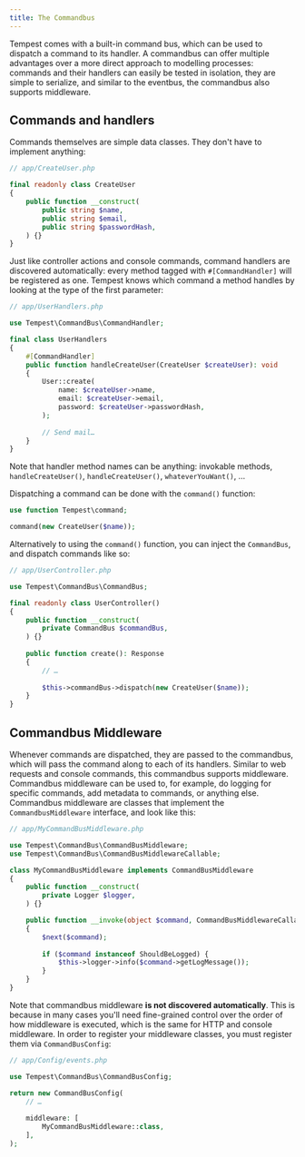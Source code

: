 ```yaml
---
title: The Commandbus
---
```


Tempest comes with a built-in command bus, which can be used to dispatch a command to its handler. A commandbus can offer multiple advantages over a more direct approach to modelling processes: commands and their handlers can easily be tested in isolation, they are simple to serialize, and similar to the eventbus, the commandbus also supports middleware.

## Commands and handlers

Commands themselves are simple data classes. They don't have to implement anything:

```php
// app/CreateUser.php

final readonly class CreateUser
{
    public function __construct(
        public string $name,
        public string $email,
        public string $passwordHash,
    ) {}
}
```

Just like controller actions and console commands, command handlers are discovered automatically: every method tagged with `#[CommandHandler]` will be registered as one. Tempest knows which command a method handles by looking at the type of the first parameter:

```php
// app/UserHandlers.php

use Tempest\CommandBus\CommandHandler;

final class UserHandlers
{
    #[CommandHandler]
    public function handleCreateUser(CreateUser $createUser): void
    {
        User::create(
            name: $createUser->name,
            email: $createUser->email,
            password: $createUser->passwordHash,
        );
        
        // Send mail…
    }
}
```

Note that handler method names can be anything: invokable methods, `handleCreateUser()`, `handleCreateUser()`, `whateverYouWant()`, …

Dispatching a command can be done with the `command()` function:

```php
use function Tempest\command;

command(new CreateUser($name));
```

Alternatively to using the `command()` function, you can inject the `CommandBus`, and dispatch commands like so:

```php
// app/UserController.php

use Tempest\CommandBus\CommandBus;

final readonly class UserController()
{
    public function __construct(
        private CommandBus $commandBus,
    ) {}
    
    public function create(): Response
    {
        // …
        
        $this->commandBus->dispatch(new CreateUser($name));
    }
}
```

## Commandbus Middleware

Whenever commands are dispatched, they are passed to the commandbus, which will pass the command along to each of its handlers. Similar to web requests and console commands, this commandbus supports middleware. Commandbus middleware can be used to, for example, do logging for specific commands, add metadata to commands, or anything else. Commandbus middleware are classes that implement the `CommandbusMiddleware` interface, and look like this:

```php
// app/MyCommandBusMiddleware.php

use Tempest\CommandBus\CommandBusMiddleware;
use Tempest\CommandBus\CommandBusMiddlewareCallable;

class MyCommandBusMiddleware implements CommandBusMiddleware
{
    public function __construct(
        private Logger $logger,
    ) {}

    public function __invoke(object $command, CommandBusMiddlewareCallable $next): void
    {
        $next($command);
        
        if ($command instanceof ShouldBeLogged) {
            $this->logger->info($command->getLogMessage());
        }
    }
}
```

Note that commandbus middleware **is not discovered automatically**. This is because in many cases you'll need fine-grained control over the order of how middleware is executed, which is the same for HTTP and console middleware. In order to register your middleware classes, you must register them via `CommandBusConfig`:

```php
// app/Config/events.php

use Tempest\CommandBus\CommandBusConfig;

return new CommandBusConfig(
    // …
    
    middleware: [
        MyCommandBusMiddleware::class,
    ],
);
```
